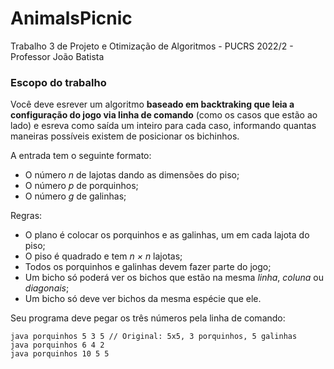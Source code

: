 # AnimalsPicnic

Trabalho 3 de Projeto e Otimização de Algoritmos - PUCRS
2022/2 - Professor João Batista


### Escopo do trabalho
Você deve esrever um algoritmo **baseado em backtraking que leia a configuração do jogo via linha de comando** (como os casos que estão ao lado) e esreva como saída um inteiro para cada caso, informando quantas maneiras possíveis existem de posicionar os bichinhos. 

A entrada tem o seguinte formato:

- O número *n* de lajotas dando as dimensões do piso;
- O número *p* de porquinhos;
- O número *g* de galinhas;

Regras:

- O plano é colocar os porquinhos e as galinhas, um em cada lajota do piso;
- O piso é quadrado e tem *n × n* lajotas;
- Todos os porquinhos e galinhas devem fazer parte do jogo;
- Um bicho só poderá ver os bichos que estão na mesma *linha*, *coluna* ou *diagonais*;
- Um bicho só deve ver bichos da mesma espécie que ele.

Seu programa deve pegar os três números pela linha de comando:
```
java porquinhos 5 3 5 // Original: 5x5, 3 porquinhos, 5 galinhas
java porquinhos 6 4 2
java porquinhos 10 5 5
```